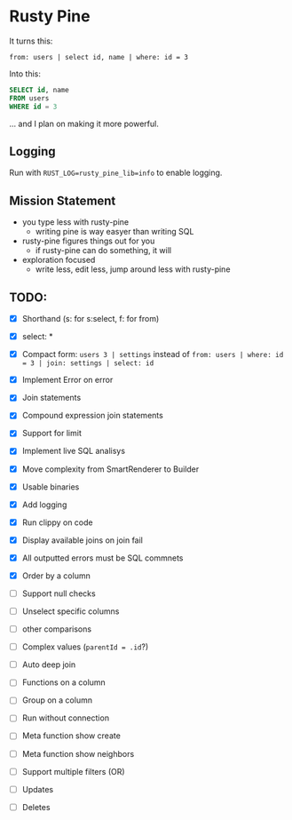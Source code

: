 Rusty Pine
==========

It turns this:
```
from: users | select id, name | where: id = 3
```
Into this:
```sql
SELECT id, name
FROM users
WHERE id = 3
```

... and I plan on making it more powerful.


Logging
-------
Run with `RUST_LOG=rusty_pine_lib=info` to enable logging.


Mission Statement
-----------------

* you type less with rusty-pine
    - writing pine is way easyer than writing SQL
* rusty-pine figures things out for you
    - if rusty-pine can do something, it will
* exploration focused
    - write less, edit less, jump around less with rusty-pine



TODO:
-----
- [x] Shorthand (s: for s:select, f: for from)
- [x] select: *
- [x] Compact form:
    `users 3 | settings` instead of `from: users | where: id = 3 | join: settings | select: id`
- [x] Implement Error on error
- [x] Join statements
- [x] Compound expression join statements
- [x] Support for limit
- [x] Implement live SQL analisys
- [x] Move complexity from SmartRenderer to Builder
- [x] Usable binaries
- [x] Add logging
- [x] Run clippy on code
- [x] Display available joins on join fail
- [x] All outputted errors must be SQL commnets
- [x] Order by a column
- [ ] Support null checks
- [ ] Unselect specific columns
- [ ] other comparisons
- [ ] Complex values (`parentId = .id`?)
- [ ] Auto deep join
- [ ] Functions on a column
- [ ] Group on a column
- [ ] Run without connection
- [ ] Meta function show create
- [ ] Meta function show neighbors
- [ ] Support multiple filters (OR)
- [ ] Updates
- [ ] Deletes

